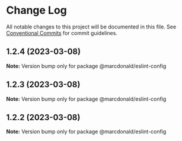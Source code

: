 # Change Log

All notable changes to this project will be documented in this file.
See [Conventional Commits](https://conventionalcommits.org) for commit guidelines.

## 1.2.4 (2023-03-08)

**Note:** Version bump only for package @marcdonald/eslint-config





## 1.2.3 (2023-03-08)

**Note:** Version bump only for package @marcdonald/eslint-config





## 1.2.2 (2023-03-08)

**Note:** Version bump only for package @marcdonald/eslint-config

